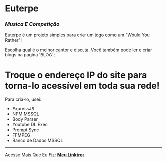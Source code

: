 # Euterpe
### _Musica E Competição_
Euterpe é um projeto simples para criar um jogo como um "Would You Rather"!

Escolha qual é o melhor cantor e discuta. Você também pode ler e criar blogs na pagina 'BLOG';

# Troque o endereço IP do site para torna-lo acessível em toda sua rede!

Para cria-lo, usei:
* ExpressJS
* NPM MSSQL
* Body Parser
* Youtube DL Exec
* Prompt Sync
* FFMPEG
* Banco de Dados MSSQL
---
Acesse Mais Que Eu Fiz: **[Meu Linktree](https://linktr.ee/migueloqueiroz)**
